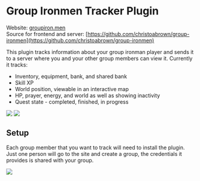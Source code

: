 # Group Ironmen Tracker Plugin
Website: [groupiron.men](https://groupiron.men)  
Source for frontend and server: [https://github.com/christoabrown/group-ironmen](https://github.com/christoabrown/group-ironmen)

This plugin tracks information about your group ironman player and sends it to a server where you and your other group members can view it. Currently it tracks:

* Inventory, equipment, bank, and shared bank
* Skill XP
* World position, viewable in an interactive map
* HP, prayer, energy, and world as well as showing inactivity
* Quest state - completed, finished, in progress  

![](https://i.imgur.com/ewVRNKy.png)
![](https://i.imgur.com/gNu4hvT.png)

## Setup
Each group member that you want to track will need to install the plugin. Just one person will go to the site and create a group, the credentials it provides is shared with your group.

![](https://i.imgur.com/Dyi8LXL.png)

